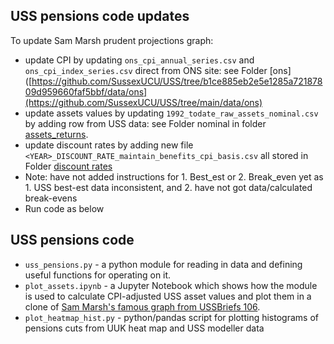 ## USS pensions code updates

To update Sam Marsh prudent projections graph: 

- update CPI by updating `ons_cpi_annual_series.csv` and `ons_cpi_index_series.csv` direct from ONS site: see Folder [ons]([https://github.com/SussexUCU/USS/tree/b1ce885eb2e5e1285a72187809d959660faf5bbf/data/ons](https://github.com/SussexUCU/USS/tree/main/data/ons)
- update assets values by updating `1992_todate_raw_assets_nominal.csv` by adding row from USS data: see Folder nominal in folder [assets_returns](https://github.com/SussexUCU/USS/tree/b1ce885eb2e5e1285a72187809d959660faf5bbf/data/assets_returns).
- update discount rates by adding new file `<YEAR>_DISCOUNT_RATE_maintain_benefits_cpi_basis.csv` all stored in Folder [discount rates](https://github.com/SussexUCU/USS/tree/b1ce885eb2e5e1285a72187809d959660faf5bbf/data/discount_rates/cpi)
- Note: have not added instructions for 1. Best_est or 2. Break_even yet as 1. USS best-est data inconsistent, and 2. have not got data/calculated break-evens
- Run code as below
  
## USS pensions code
- `uss_pensions.py` - a python module for reading in data and defining useful functions for operating on it.
- `plot_assets.ipynb` - a Jupyter Notebook which shows how the module is used to calculate CPI-adjusted USS asset values and plot them in a clone of [Sam Marsh's famous graph from USSBriefs 106](https://medium.com/ussbriefs/how-extreme-prudence-and-misguided-risk-management-sent-the-uss-into-crisis-baf78c35d9e1).
- `plot_heatmap_hist.py` - python/pandas script for plotting histograms of pensions cuts from UUK heat map and USS modeller data
